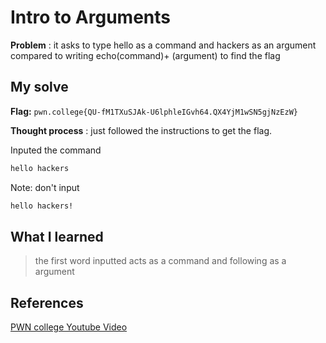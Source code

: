 # Intro to Arguments

**Problem** : it asks to type hello as a  command and hackers as an argument
compared to writing echo(command)+ (argument) to find the flag
## My solve

**Flag:** `pwn.college{QU-fM1TXuSJAk-U6lphleIGvh64.QX4YjM1wSN5gjNzEzW}`

**Thought process** :  just  followed the instructions to get the flag.

Inputed the command
```bash
hello hackers
```
Note: don't input
```bash
hello hackers!
```
## What I learned
> the first word inputted acts as a command and following as a  argument


## References 
[PWN college Youtube Video](https://youtu.be/g_85EVO3IC0?si=HKJIzjzq6lnJcclg)

